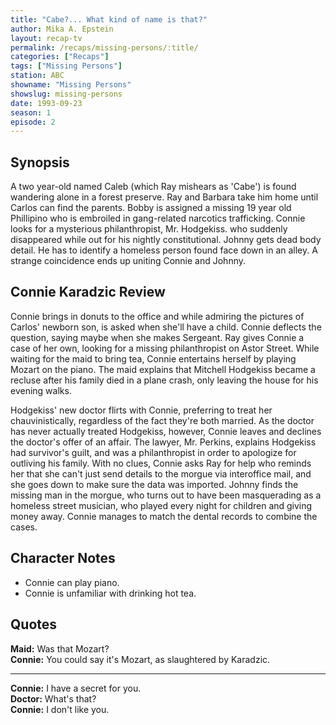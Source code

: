```yaml
---
title: "Cabe?... What kind of name is that?"
author: Mika A. Epstein
layout: recap-tv
permalink: /recaps/missing-persons/:title/
categories: ["Recaps"]
tags: ["Missing Persons"]
station: ABC
showname: "Missing Persons"
showslug: missing-persons
date: 1993-09-23
season: 1
episode: 2
---
```


## Synopsis

A two year-old named Caleb (which Ray mishears as 'Cabe') is found wandering alone in a forest preserve. Ray and Barbara take him home until Carlos can find the parents. Bobby is assigned a missing 19 year old Phillipino who is embroiled in gang-related narcotics trafficking. Connie looks for a mysterious philanthropist, Mr. Hodgekiss. who suddenly disappeared while out for his nightly constitutional. Johnny gets dead body detail. He has to identify a homeless person found face down in an alley. A strange coincidence ends up uniting Connie and Johnny.

## Connie Karadzic Review

Connie brings in donuts to the office and while admiring the pictures of Carlos' newborn son, is asked when she'll have a child. Connie deflects the question, saying maybe when she makes Sergeant. Ray gives Connie a case of her own, looking for a missing philanthropist on Astor Street. While waiting for the maid to bring tea, Connie entertains herself by playing Mozart on the piano. The maid explains that Mitchell Hodgekiss became a recluse after his family died in a plane crash, only leaving the house for his evening walks.

Hodgekiss' new doctor flirts with Connie, preferring to treat her chauvinistically, regardless of the fact they're both married. As the doctor has never actually treated Hodgekiss, however, Connie leaves and declines the doctor's offer of an affair. The lawyer, Mr. Perkins, explains Hodgekiss had survivor's guilt, and was a philanthropist in order to apologize for outliving his family. With no clues, Connie asks Ray for help who reminds her that she can't just send details to the morgue via interoffice mail, and she goes down to make sure the data was imported. Johnny finds the missing man in the morgue, who turns out to have been masquerading as a homeless street musician, who played every night for children and giving money away. Connie manages to match the dental records to combine the cases.

## Character Notes

* Connie can play piano.  
* Connie is unfamiliar with drinking hot tea.

## Quotes

**Maid:** Was that Mozart?  
**Connie:** You could say it's Mozart, as slaughtered by Karadzic.  

- - -

**Connie:** I have a secret for you.  
**Doctor:** What's that?  
**Connie:** I don't like you.
